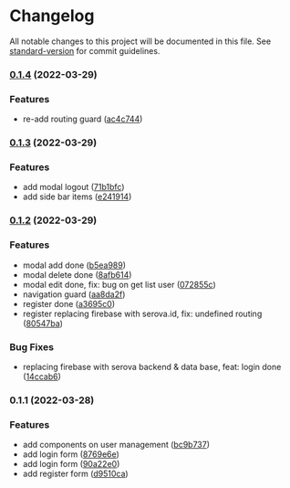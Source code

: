 # Changelog

All notable changes to this project will be documented in this file. See [standard-version](https://github.com/conventional-changelog/standard-version) for commit guidelines.

### [0.1.4](https://github.com/My-Own-Personal-Test/JoinanTest/compare/v0.1.3...v0.1.4) (2022-03-29)


### Features

* re-add routing guard ([ac4c744](https://github.com/My-Own-Personal-Test/JoinanTest/commit/ac4c744d9af3a047b99967cc4bdf17f84e644d91))

### [0.1.3](https://github.com/My-Own-Personal-Test/JoinanTest/compare/v0.1.2...v0.1.3) (2022-03-29)


### Features

* add modal logout ([71b1bfc](https://github.com/My-Own-Personal-Test/JoinanTest/commit/71b1bfcc04b0ec3b24b1f05471d35328bca6bcd5))
* add side bar items ([e241914](https://github.com/My-Own-Personal-Test/JoinanTest/commit/e24191427ba380d36426d7521c5cd8dc9b79c3c5))

### [0.1.2](https://github.com/My-Own-Personal-Test/JoinanTest/compare/v0.1.1...v0.1.2) (2022-03-29)


### Features

* modal add done ([b5ea989](https://github.com/My-Own-Personal-Test/JoinanTest/commit/b5ea989d8db86b43246f6d26699f97c67e773294))
* modal delete done ([8afb614](https://github.com/My-Own-Personal-Test/JoinanTest/commit/8afb6140de38e74492cc9294f1f57fc5cc565061))
* modal edit done, fix: bug on get list user ([072855c](https://github.com/My-Own-Personal-Test/JoinanTest/commit/072855c2b434895273a000a5939d5d83848dd423))
* navigation guard ([aa8da2f](https://github.com/My-Own-Personal-Test/JoinanTest/commit/aa8da2ff019e310700084ed6885c51952d3fe197))
* register done ([a3695c0](https://github.com/My-Own-Personal-Test/JoinanTest/commit/a3695c07c2eb9836f7898562285543e9406de32c))
* register replacing firebase with serova.id, fix: undefined routing ([80547ba](https://github.com/My-Own-Personal-Test/JoinanTest/commit/80547ba5c6223ce5df8147ee6063dddd897a9f36))


### Bug Fixes

* replacing firebase with serova backend & data base, feat: login done ([14ccab6](https://github.com/My-Own-Personal-Test/JoinanTest/commit/14ccab686e5b7a162d0b704db88f360c24dbf091))

### 0.1.1 (2022-03-28)


### Features

* add components on user management ([bc9b737](https://github.com/My-Own-Personal-Test/JoinanTest/commit/bc9b73771c65caa6985399a6e13931744e9a4f16))
* add login form ([8769e6e](https://github.com/My-Own-Personal-Test/JoinanTest/commit/8769e6ebd11f6ac232ba858f170d0f9443c052a5))
* add login form ([90a22e0](https://github.com/My-Own-Personal-Test/JoinanTest/commit/90a22e0ed608f17472a85e8ae9a4c0439fbad71b))
* add register form ([d9510ca](https://github.com/My-Own-Personal-Test/JoinanTest/commit/d9510cab8ebf2efdeeb1720937abf4bde995e5b9))

